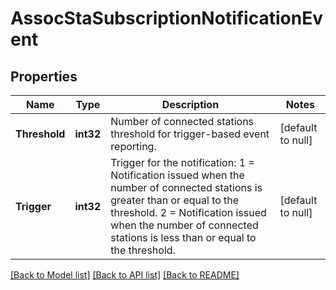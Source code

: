 # AssocStaSubscriptionNotificationEvent

## Properties
Name | Type | Description | Notes
------------ | ------------- | ------------- | -------------
**Threshold** | **int32** | Number of connected stations threshold for trigger-based event reporting. | [default to null]
**Trigger** | **int32** | Trigger for the notification: 1 &#x3D; Notification issued when the number of connected stations is greater than or equal to the threshold. 2 &#x3D; Notification issued when the number of connected stations is less than or equal to the threshold. | [default to null]

[[Back to Model list]](../README.md#documentation-for-models) [[Back to API list]](../README.md#documentation-for-api-endpoints) [[Back to README]](../README.md)


